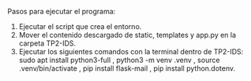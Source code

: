 Pasos para ejecutar el programa: 
1) Ejecutar el script que crea el entorno.
2) Mover el contenido descargado de static, templates y app.py en la carpeta TP2-IDS.
3) Ejecutar los siguientes comandos con la terminal dentro de TP2-IDS: sudo apt install python3-full , python3 -m venv .venv , source .venv/bin/activate , pip install flask-mail , pip install python.dotenv.
